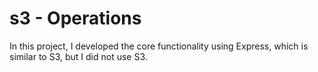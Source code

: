 # s3 - Operations
In this project, I developed the core functionality using Express, which is similar to S3, but I did not use S3.
